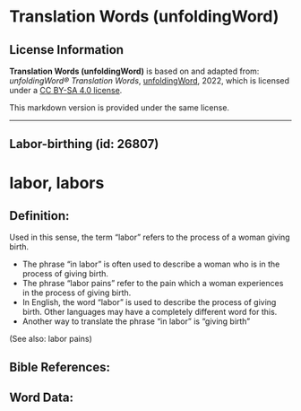 # Translation Words (unfoldingWord)

## License Information

**Translation Words (unfoldingWord)** is based on and adapted from: _unfoldingWord® Translation Words_, [unfoldingWord](https://unfoldingword.org/utw), 2022, which is licensed under a [CC BY-SA 4.0 license](https://creativecommons.org/licenses/by-sa/4.0/legalcode.en).

This markdown version is provided under the same license.



--------------------------------

## Labor-birthing (id: 26807)

labor, labors
=============

Definition:
-----------

Used in this sense, the term “labor” refers to the process of a woman giving birth.

* The phrase “in labor” is often used to describe a woman who is in the process of giving birth.
* The phrase “labor pains” refer to the pain which a woman experiences in the process of giving birth.
* In English, the word “labor” is used to describe the process of giving birth. Other languages may have a completely different word for this.
* Another way to translate the phrase “in labor” is “giving birth”

(See also: labor pains)

Bible References:
-----------------

Word Data:
----------


